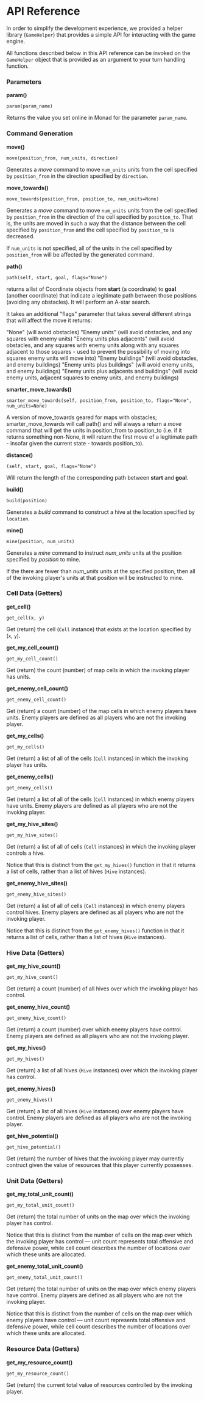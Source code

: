 # API Reference

In order to simplify the development experience, we provided a helper library (`GameHelper`)
that provides a simple API for interacting with the game engine.

All functions described below in this API reference can be invoked on the `GameHelper` object
that is provided as an argument to your turn handling function.

### Parameters

**param()**
```
param(param_name)
```

Returns the value you set online in Monad for the parameter `param_name`.


### Command Generation

**move()**

```
move(position_from, num_units, direction)
```

Generates a _move_ command to move `num_units` units from the cell specified by `position_from` in the direction specified by `direction`.

**move_towards()**

```
move_towards(position_from, position_to, num_units=None)
```

Generates a _move_ command to move `num_units` units from the cell specified by `position_from` in the direction of the cell specified by `position_to`. That is, the units are moved in such a way that the distance between the cell specified by `position_from` and the cell specified by `position_to` is decreased.

If `num_units` is not specified, all of the units in the cell specified by `position_from` will be affected by the generated command.

**path()**

```
path(self, start, goal, flags="None")
```

returns a list of Coordinate objects from **start** (a coordinate) to **goal** (another coordinate) that indicate a legitimate path between those positions (avoiding any obstacles). It will perform an A-star search.

It takes an additional "flags" parameter that takes several different strings that will affect the move it returns:

"None" (will avoid obstacles)
"Enemy units" (will avoid obstacles, and any squares with enemy units)
"Enemy units plus adjacents" (will avoid obstacles, and any squares with enemy units along with any squares adjacent to those squares - used to prevent the possibility of moving into squares enemy units will move into)
"Enemy buildings" (will avoid obstacles, and enemy buildings)
"Enemy units plus buildings" (will avoid enemy units, and enemy buildings)
"Enemy units plus adjacents and buildings" (will avoid enemy units, adjacent squares to enemy units, and enemy buildings)

**smarter_move_towards()**

```
smarter_move_towards(self, position_from, position_to, flags="None", num_units=None)
```

A version of move_towards geared for maps with obstacles; smarter_move_towards will call path() and will always a return a _move_ command that will get the units in position_from to position_to (i.e. if it returns something non-None, it will return the first move of a legitimate path - insofar given the current state - towards position_to). 

**distance()**

```
(self, start, goal, flags="None")
```

Will return the length of the corresponding path between **start** and **goal**.


**build()**

```
build(position)
```

Generates a _build_ command to construct a hive at the location specified by `location`.

**mine()**

```
mine(position, num_units)
```

Generates a _mine_ command to instruct _num\_units_ units at the position specified by _position_ to mine.

If the there are fewer than _num\_units_ units at the specified position, then all of the invoking player's units at that position will be instructed to mine.

### Cell Data (Getters)

**get\_cell()**

```
get_cell(x, y)
```

Get (return) the cell (`Cell` instance) that exists at the location specified by (`x`, `y`).

**get\_my\_cell\_count()**

```
get_my_cell_count()
```

Get (return) the count (number) of map cells in which the invoking player has units.

**get\_enemy\_cell\_count()**

```
get_enemy_cell_count()
```

Get (return) a count (number) of the map cells in which enemy players have units. Enemy players are defined as all players who are not the invoking player.

**get\_my\_cells()**

```
get_my_cells()
```

Get (return) a list of all of the cells (`Cell` instances) in which the invoking player has units.

**get\_enemy\_cells()**

```
get_enemy_cells()
```

Get (return) a list of all of the cells (`Cell` instances) in which enemy players have units. Enemy players are defined as all players who are not the invoking player.

**get\_my\_hive\_sites()**

```
get_my_hive_sites()
```

Get (return) a list of all of cells (`Cell` instances) in which the invoking player controls a hive.

Notice that this is distinct from the `get_my_hives()` function in that it returns a list of cells, rather than a list of hives (`Hive` instances).

**get\_enemy\_hive\_sites()**

```
get_enemy_hive_sites()
```

Get (return) a list of all of cells (`Cell` instances) in which enemy players control hives. Enemy players are defined as all players who are not the invoking player.

Notice that this is distinct from the `get_enemy_hives()` function in that it returns a list of cells, rather than a list of hives (`Hive` instances).

### Hive Data (Getters)

**get\_my\_hive\_count()**

```
get_my_hive_count()
```

Get (return) a count (number) of all hives over which the invoking player has control.

**get\_enemy\_hive\_count()**

```
get_enemy_hive_count()
```

Get (return) a count (number) over which enemy players have control. Enemy players are defined as all players who are not the invoking player.

**get\_my\_hives()**

```
get_my_hives()
```

Get (return) a list of all hives (`Hive` instances) over which the invoking player has control.

**get\_enemy\_hives()**

```
get_enemy_hives()
```

Get (return) a list of all hives (`Hive` instances) over enemy players have control. Enemy players are defined as all players who are not the invoking player.

**get\_hive\_potential()**

```
get_hive_potential()
```

Get (return) the number of hives that the invoking player may currently contruct given the value of resources that this player currently possesses.

### Unit Data (Getters)

**get\_my\_total\_unit\_count()**

```
get_my_total_unit_count()
```

Get (return) the total number of units on the map over which the invoking player has control.

Notice that this is distinct from the number of cells on the map over which the invoking player has control — unit count represents total offensive and defensive power, while cell count describes the number of locations over which these units are allocated.

**get_enemy_total_unit_count()**
```
get_enemy_total_unit_count()
```

Get (return) the total number of units on the map over which enemy players have control. Enemy players are defined as all players who are not the invoking player.

Notice that this is distinct from the number of cells on the map over which enemy players have control — unit count represents total offensive and defensive power, while cell count describes the number of locations over which these units are allocated.

### Resource Data (Getters)

**get\_my\_resource\_count()**

```
get_my_resource_count()
```

Get (return) the current total value of resources controlled by the invoking player.

<div style="padding-bottom:50px"></div>

